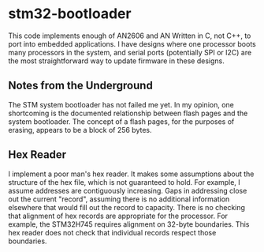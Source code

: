# stm32-bootloader

This code implements enough of AN2606 and AN
Written in C, not C++, to port into embedded applications.
I have designs where one processor boots many processors in the system,
and serial ports (potentially SPI or I2C) are the most straightforward way to update firmware in these designs.

## Notes from the Underground

The STM system bootloader has not failed me yet.
In my opinion, one shortcoming is the documented relationship between flash pages and the system bootloader.
The concept of a flash pages, for the purposes of erasing, appears to be a block of 256 bytes.

## Hex Reader

I implement a poor man's hex reader.
It makes some assumptions about the structure of the hex file, which is not guaranteed to hold.
For example, I assume addresses are contiguously increasing.
Gaps in addressing close out the current "record", 
assuming there is no additional information elsewhere that would fill out the record to capacity.
There is no checking that alignment of hex records are appropriate for the processor.
For example, the STM32H745 requires alignment on 32-byte boundaries.
This hex reader does not check that individual records respect those boundaries.
